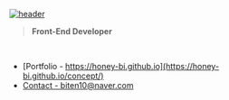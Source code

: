 [![header](http://github.com/Honey-Bi/Honey-Bi/assets/42339991/04218694-8fa8-4967-a23c-ce275f51ce72)](https://honey-bi.github.io/plant-tree-app)
<!-- ![header](https://capsule-render.vercel.app/api?type=waving&text=Honey-Bi&fontColor=000&fontAlign=80&color=gradient) -->

> <b>Front-End Developer</b>
<br>

- [Portfolio - https://honey-bi.github.io](https://honey-bi.github.io/concept/)
- [Contact - biten10@naver.com](biten@naver.com)
